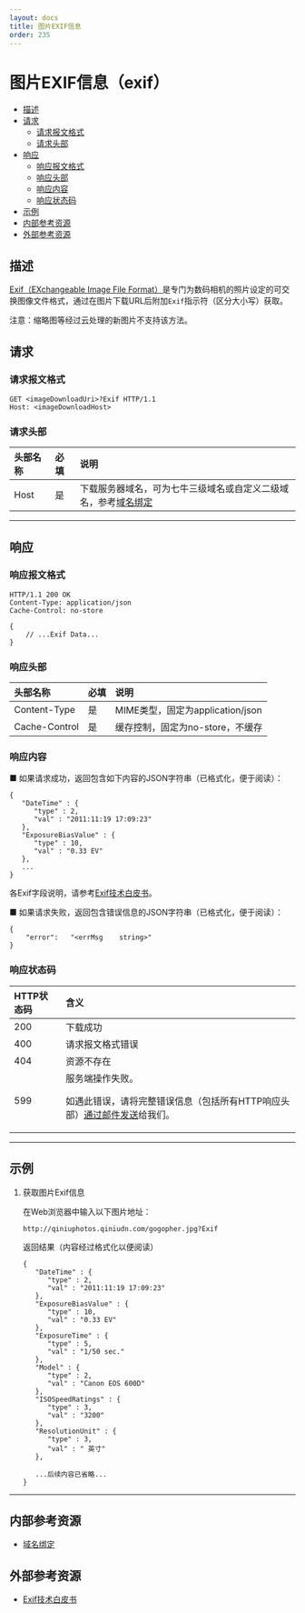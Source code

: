 ```yaml
---
layout: docs
title: 图片EXIF信息
order: 235
---
```


<a id="Exif-Exif"></a>
# 图片EXIF信息（exif）

- [描述](#Exif-description)
- [请求](#Exif-request)
    - [请求报文格式](#Exif-request-syntax)
    - [请求头部](#Exif-request-header) 	
- [响应](#Exif-response)
    - [响应报文格式](#Exif-response-syntax)
	- [响应头部](#Exif-response-header)
    - [响应内容](#Exif-response-content) 	 	
    - [响应状态码](#Exif-response-code)
- [示例](#Exif-samples)
- [内部参考资源](#Exif-internal-resources)
- [外部参考资源](#Exif-internal-resources)

<a id="Exif-description"></a>
## 描述

[Exif（EXchangeable Image File Format）](http://zh.wikipedia.org/wiki/Exif)是专门为数码相机的照片设定的可交换图像文件格式，通过在图片下载URL后附加`Exif`指示符（区分大小写）获取。  

注意：缩略图等经过云处理的新图片不支持该方法。  

<a id="Exif-request"></a>
## 请求

<a id="Exif-request-syntax"></a>
### 请求报文格式

```
GET <imageDownloadUri>?Exif HTTP/1.1
Host: <imageDownloadHost>
```

<a id="Exif-request-header"></a>
### 请求头部

头部名称       | 必填 | 说明
:------------- | :--- | :------------------------------------------
Host           | 是   | 下载服务器域名，可为七牛三级域名或自定义二级域名，参考[域名绑定][cnameBindingHref]

---

<a id="Exif-response"></a>
## 响应

<a id="Exif-response-syntax"></a>
### 响应报文格式

```
HTTP/1.1 200 OK
Content-Type: application/json
Cache-Control: no-store

{
    // ...Exif Data...
}
```

<a id="Exif-response-header"></a>
### 响应头部

头部名称       | 必填 | 说明
:------------- | :--- | :------------------------------------------
Content-Type   | 是   | MIME类型，固定为application/json
Cache-Control  | 是   | 缓存控制，固定为no-store，不缓存

<a id="Exif-response-content"></a>
### 响应内容

■ 如果请求成功，返回包含如下内容的JSON字符串（已格式化，便于阅读）：  

```
{
   "DateTime" : {
      "type" : 2,
      "val" : "2011:11:19 17:09:23"
   },
   "ExposureBiasValue" : {
      "type" : 10,
      "val" : "0.33 EV"
   },
   ...
}
```

各Exif字段说明，请参考[Exif技术白皮书][ExifWhitePaperHref]。  

■ 如果请求失败，返回包含错误信息的JSON字符串（已格式化，便于阅读）：  

```
{
    "error":   "<errMsg    string>"
}
```

<a id="Exif-response-code"></a>
### 响应状态码

HTTP状态码 | 含义
:--------- | :--------------------------
200        | 下载成功
400	       | 请求报文格式错误
404        | 资源不存在
599	       | 服务端操作失败。<p>如遇此错误，请将完整错误信息（包括所有HTTP响应头部）[通过邮件发送][sendBugReportHref]给我们。

---

<a id="Exif-samples"></a>
## 示例

1. 获取图片Exif信息  

	在Web浏览器中输入以下图片地址：  

	```
    http://qiniuphotos.qiniudn.com/gogopher.jpg?Exif
	```

	返回结果（内容经过格式化以便阅读）  

	```
    {
       "DateTime" : {
          "type" : 2,
          "val" : "2011:11:19 17:09:23"
       },
       "ExposureBiasValue" : {
          "type" : 10,
          "val" : "0.33 EV"
       },
       "ExposureTime" : {
          "type" : 5,
          "val" : "1/50 sec."
       },
       "Model" : {
          "type" : 2,
          "val" : "Canon EOS 600D"
       },
       "ISOSpeedRatings" : {
          "type" : 3,
          "val" : "3200"
       },
       "ResolutionUnit" : {
          "type" : 3,
          "val" : " 英寸"
       },

       ...后续内容已省略...
    }
	```

---

<a id="Exif-internal-resources"></a>
## 内部参考资源

- [域名绑定][cnameBindingHref]

<a id="Exif-external-resources"></a>
## 外部参考资源

- [Exif技术白皮书][ExifWhitePaperHref]

[sendBugReportHref]:            mailto:support@qiniu.com?subject=599错误日志     "发送错误报告"
[cnameBindingHref]:             http://kb.qiniu.com/53a48154                     "域名绑定"

[ExifWhitePaperHref]:           http://www.cipa.jp/std/documents/e/DC-008-2012_E.pdf  "Exif技术白皮书"
